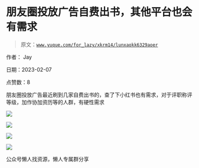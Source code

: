 # 朋友圈投放广告自费出书，其他平台也会有需求

> 原文：[`www.yuque.com/for_lazy/xkrm14/lunxaokk6329aoer`](https://www.yuque.com/for_lazy/xkrm14/lunxaokk6329aoer)



作者： Jay



日期：2023-02-07



点赞数：8



朋友圈投放广告最近刷到几家自费出书的，查了下小红书也有需求，对于评职称评等级，加作协加资历等的人群，有硬性需求



![](img/7160e17e135746b45697f904571c8b37.png)  

![](img/d9e08a7e93a2189a19f0d5c58e1e93d3.png)  

![](img/2845b467b5f23035081732b190f537a1.png)  

![](img/d2100bdff104fa54f6b3434b3497fcd6.png)  

公众号懒人找资源，懒人专属群分享


